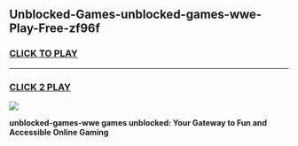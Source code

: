 
## Unblocked-Games-unblocked-games-wwe-Play-Free-zf96f
<h3>
<a href="https://premium76.site?title=unblocked-games-wwe&ref=23A">CLICK TO PLAY</a></h3>
<hr>

<h3>
<a href="https://premium76.site?title=unblocked-games-wwe&ref=23A">CLICK 2 PLAY</a>
  
</h3>

<a href="https://premium76.site?title=unblocked-games-wwe&ref=23A"><img src="https://clearcache.store/games.png"></a>


**unblocked-games-wwe games unblocked: Your Gateway to Fun and Accessible Online Gaming**
